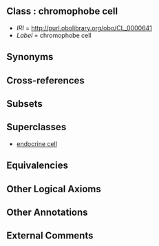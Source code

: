 
## Class : chromophobe cell

 * *IRI* = http://purl.obolibrary.org/obo/CL_0000641
 * *Label* = chromophobe cell

## Synonyms


## Cross-references


## Subsets


## Superclasses

 * [endocrine cell](../../CL/63/CL_0000163.md)

## Equivalencies


## Other Logical Axioms


## Other Annotations


## External Comments


